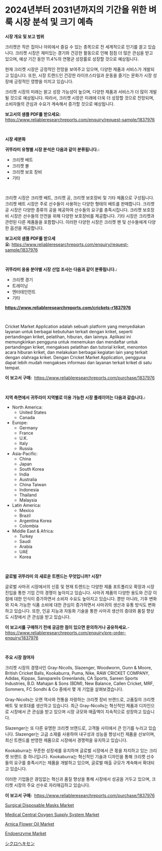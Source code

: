 <p><h1>2024년부터 2031년까지의 기간을 위한 벼룩 시장 분석 및 크기 예측</h1></p><p><strong>시장 개요 및 보고 범위</strong></p>
<p><p>크리켓은 작은 집이나 야외에서 즐길 수 있는 종목으로 전 세계적으로 인기를 끌고 있습니다. 크리켓 시장은 재미있는 경기와 건강한 활동으로 인해 점점 더 많은 관심을 받고 있으며, 예상 기간 동안 11.4%의 연평균 성장률로 성장할 것으로 예상됩니다.</p><p>현재 크리켓 시장은 긍정적인 전망을 보여주고 있으며, 다양한 제품과 서비스가 개발되고 있습니다. 또한, 시장 트렌드인 건강한 라이프스타일과 운동을 즐기는 문화가 시장 성장에 긍정적인 영향을 미치고 있습니다.</p><p>크리켓 시장의 미래는 밝고 성장 가능성이 높으며, 다양한 제품과 서비스가 더 많이 개발될 것으로 예상됩니다. 따라서, 크리켓 시장은 미래에 더욱 더 성장할 것으로 전망되며, 소비자들의 관심과 수요가 계속해서 증가할 것으로 예상됩니다.</p></p>
<p><strong>보고서의 샘플 PDF를 받으세요:</strong> <a href="https://www.reliableresearchreports.com/enquiry/request-sample/1837976">https://www.reliableresearchreports.com/enquiry/request-sample/1837976</a></p>
<p>&nbsp;</p>
<p><strong>시장 세분화</strong></p>
<p><strong>귀뚜라미 유형별 시장 분석은 다음과 같이 분류됩니다.:</strong></p>
<p><ul><li>크리켓 배트</li><li>크리켓 볼</li><li>크리켓 보호 장비</li><li>기타</li></ul></p>
<p>&nbsp;</p>
<p><p>크리켓 시장은 크리켓 배트, 크리켓 공, 크리켓 보호장비 및 기타 제품으로 구성됩니다. 크리켓 배트 시장은 주로 선수들이 사용하는 다양한 형태의 배트를 판매합니다. 크리켓 공 시장은 다양한 종류의 공을 제공하여 선수들의 요구를 충족시킵니다. 크리켓 보호장비 시장은 선수들의 안전을 위해 다양한 보호장비를 제공합니다. 기타 시장은 크리켓과 관련된 다른 제품들을 포함합니다. 이러한 다양한 시장은 크리켓 팬 및 선수들에게 다양한 옵션을 제공합니다.</p></p>
<p><strong>보고서의 샘플 PDF를 받으세요:</strong>&nbsp;<a href="https://www.reliableresearchreports.com/enquiry/request-sample/1837976">https://www.reliableresearchreports.com/enquiry/request-sample/1837976</a></p>
<p>&nbsp;</p>
<p><strong> 귀뚜라미 응용 분야별 시장 산업 조사는 다음과 같이 분류됩니다.:</strong></p>
<p><ul><li>크리켓 경기</li><li>트레이닝</li><li>엔터테인먼트</li><li>기타</li></ul></p>
<p><strong><a href="https://www.reliableresearchreports.com/crickets-r1837976">https://www.reliableresearchreports.com/crickets-r1837976</a></strong></p>
<p>&nbsp;</p>
<p><p>Cricket Market Application adalah sebuah platform yang menyediakan layanan untuk berbagai kebutuhan terkait dengan kriket, seperti pertandingan kriket, pelatihan, hiburan, dan lainnya. Aplikasi ini memungkinkan pengguna untuk menemukan dan mendaftar untuk pertandingan kriket, mengakses pelatihan dan tutorial kriket, menonton acara hiburan kriket, dan melakukan berbagai kegiatan lain yang terkait dengan olahraga kriket. Dengan Cricket Market Application, pengguna dapat lebih mudah mengakses informasi dan layanan terkait kriket di satu tempat.</p></p>
<p><strong>이 보고서 구매:</strong>&nbsp; <a href="https://www.reliableresearchreports.com/purchase/1837976">https://www.reliableresearchreports.com/purchase/1837976</a></p>
<p>&nbsp;</p>
<p><strong>지역 측면에서 귀뚜라미 지역별로 이용 가능한 시장 플레이어는 다음과 같습니다.:</strong></p>
<p><ul>
    <li>
        North America:
        <ul>
            <li>United States</li>
            <li>Canada</li>
        </ul>
    </li>
    <li>
        Europe:
        <ul>
            <li>Germany</li>
            <li>France</li>
            <li>U.K.</li>
            <li>Italy</li>
            <li>Russia</li>
        </ul>
    </li>
    <li>
        Asia-Pacific:
        <ul>
            <li>China</li>
            <li>Japan</li>
            <li>South Korea</li>
            <li>India</li>
            <li>Australia</li>
            <li>China Taiwan</li>
            <li>Indonesia</li>
            <li>Thailand</li>
            <li>Malaysia</li>
        </ul>
    </li>
    <li>
        Latin America:
        <ul>
            <li>Mexico</li>
            <li>Brazil</li>
            <li>Argentina Korea</li>
            <li>Colombia</li>
        </ul>
    </li>
    <li>
        Middle East & Africa:
        <ul>
            <li>Turkey</li>
            <li>Saudi</li>
            <li>Arabia</li>
            <li>UAE</li>
            <li>Korea</li>
        </ul>
    </li>
    </ul></p>
<p>&nbsp;</p>
<p><strong>글로벌 귀뚜라미 의 새로운 트렌드는 무엇입니까? 시장?</strong></p>
<p><p>글로벌 사마귀 시장에서의 신흥 및 현재 트렌드는 다양한 제품 포트폴리오 확장과 시장 진입을 통한 기업 간의 경쟁이 높아지고 있습니다. 사마귀 제품의 다양한 용도와 건강 이점에 대한 인식이 증가하면서 소비자 수요도 높아지고 있습니다. 뿐만 아니라, 기후 변화와 지속 가능한 식품 소비에 대한 관심이 증가하면서 사마귀의 생산과 유통 방식도 변화하고 있습니다. 또한, 인공 지능과 자동화 기술을 통한 사마귀 생산의 증대와 품질 향상도 시장에서 큰 관심을 받고 있습니다.</p></p>
<p><strong>이 보고서를 구매하기 전에 궁금한 점이 있으면 문의하거나 공유하세요.</strong>- <a href="https://www.reliableresearchreports.com/enquiry/pre-order-enquiry/1837976">https://www.reliableresearchreports.com/enquiry/pre-order-enquiry/1837976</a></p>
<p>&nbsp;</p>
<p><strong>주요 시장 참여자</strong></p>
<p><p>크리켓 시장의 경쟁사인 Gray-Nicolls, Slazenger, Woodworm, Gunn & Moore, British Cricket Balls, Kookaburra, Puma, Nike, RAW CRICKET COMPANY, Adidas, Kippax, Sanspareils Greenlands, CA Sports, Sareen Sports Industries, B.D. Mahajan & Sons (BDM), New Balance, Callen Cricket, MRF, Sommers, FC Sondhi & Co 중에서 몇 개 기업을 살펴보겠습니다.</p><p>Gray-Nicolls는 오랜 역사와 전통을 자랑하는 크리켓 장비 브랜드로, 고품질의 크리켓 배트 및 보호대를 생산하고 있습니다. 최근 Gray-Nicolls는 혁신적인 제품과 디자인으로 시장에서 큰 관심을 받고 있으며 시장 규모와 매출액이 지속적으로 성장하고 있습니다.</p><p>Slazenger는 또 다른 유명한 크리켓 브랜드로, 고객들 사이에서 큰 인기를 누리고 있습니다. Slazenger는 고급 소재를 사용하여 내구성과 성능을 향상시킨 제품을 선보이며, 최신 트렌드를 반영한 제품으로 시장에서 경쟁력을 유지하고 있습니다.</p><p>Kookaburra는 꾸준한 성장세를 유지하며 글로벌 시장에서 큰 몫을 차지하고 있는 크리켓 브랜드 중 하나입니다. Kookaburra는 혁신적인 기술과 디자인을 통해 크리켓 선수들의 요구를 충족시키는 제품을 개발하고 있으며, 글로벌 매출 규모가 계속해서 확대되고 있습니다.</p><p>이러한 기업들은 끊임없는 혁신과 품질 향상을 통해 시장에서 성공을 거두고 있으며, 크리켓 시장의 주요 선수로 자리매김하고 있습니다.</p></p>
<p><strong>이 보고서 구매:</strong>&nbsp;&nbsp;<a href="https://www.reliableresearchreports.com/purchase/1837976">https://www.reliableresearchreports.com/purchase/1837976</a></p>
<p><p><a href="https://github.com/biheemgalvinlouises6hokrh3h/Market-Research-Report-List-2/blob/main/surgical-disposable-masks-market.md">Surgical Disposable Masks Market</a></p><p><a href="https://github.com/guneycigdem35/Market-Research-Report-List-2/blob/main/medical-central-oxygen-supply-system-market.md">Medical Central Oxygen Supply System Market</a></p><p><a href="https://www.linkedin.com/pulse/arnica-flower-oil-market-size-growth-outlook-from-2024-2031-k3gce?trackingId=ES6sntzWeTriej%2BGVV66%2BA%3D%3D">Arnica Flower Oil Market</a></p><p><a href="https://www.linkedin.com/pulse/endoenzyme-market-share-amp-new-trends-analysis-report-type-y16he?trackingId=K4WKJsy9L7NbQyJtnYmQMQ%3D%3D">Endoenzyme Market</a></p><p><a href="https://github.com/zoetazuur/Market-Research-Report-List-1/blob/main/647320123353.md">シクロヘキセン</a></p></p>